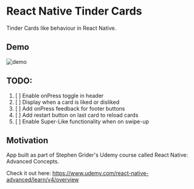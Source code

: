 # React Native Tinder Cards

Tinder Cards like behaviour in React Native.

## Demo

![demo](./tinder_cards_demo.gif)

## TODO:

1. [ ] Enable onPress toggle in header
1. [ ] Display when a card is liked or disliked
1. [ ] Add onPress feedback for footer buttons
1. [ ] Add restart button on last card to reload cards
1. [ ] Enable Super-Like functionality when on swipe-up

## Motivation

App built as part of Stephen Grider's Udemy course called React Native: Advanced Concepts.

Check it out here: https://www.udemy.com/react-native-advanced/learn/v4/overview
